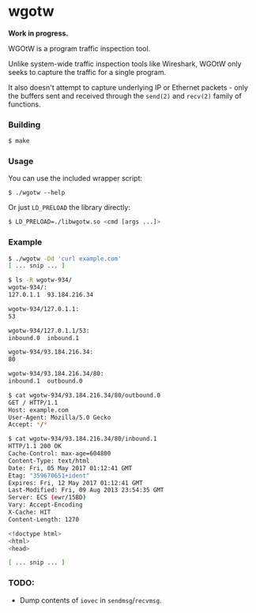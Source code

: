 wgotw
=====

**Work in progress.**

WGOtW is a program traffic inspection tool.

Unlike system-wide traffic inspection tools like Wireshark, WGOtW only
seeks to capture the traffic for a single program.

It also doesn't attempt to capture underlying IP or Ethernet packets - only
the buffers sent and received through the `send(2)` and `recv(2)` family
of functions.

### Building

```bash
$ make
```

### Usage

You can use the included wrapper script:

```
$ ./wgotw --help
```

Or just `LD_PRELOAD` the library directly:

```bash
$ LD_PRELOAD=./libwgotw.so <cmd [args ...]>
```

### Example

```bash
$ ./wgotw -Dd 'curl example.com'
[ ... snip ... ]

$ ls -R wgotw-934/
wgotw-934/:
127.0.1.1  93.184.216.34

wgotw-934/127.0.1.1:
53

wgotw-934/127.0.1.1/53:
inbound.0  inbound.1

wgotw-934/93.184.216.34:
80

wgotw-934/93.184.216.34/80:
inbound.1  outbound.0

$ cat wgotw-934/93.184.216.34/80/outbound.0
GET / HTTP/1.1
Host: example.com
User-Agent: Mozilla/5.0 Gecko
Accept: */*

$ cat wgotw-934/93.184.216.34/80/inbound.1
HTTP/1.1 200 OK
Cache-Control: max-age=604800
Content-Type: text/html
Date: Fri, 05 May 2017 01:12:41 GMT
Etag: "359670651+ident"
Expires: Fri, 12 May 2017 01:12:41 GMT
Last-Modified: Fri, 09 Aug 2013 23:54:35 GMT
Server: ECS (ewr/15BD)
Vary: Accept-Encoding
X-Cache: HIT
Content-Length: 1270

<!doctype html>
<html>
<head>

[ ... snip ... ]
```

### TODO:

* Dump contents of `iovec` in `sendmsg`/`recvmsg`.
